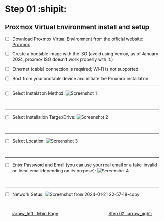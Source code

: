 # Step 01 :shipit:
## Proxmox Virtual Environment install and setup 

- [ ] Download Proxmox Virtual Environment from the official website: [Proxmox](https://www.proxmox.com/en/)

- [ ] Create a bootable image with the ISO (avoid using Ventoy, as of January 2024, proxmox ISO doesn't work properly with it.)

- [ ] Ethernet (cable) connection is required; Wi-Fi is not supported.

- [ ] Boot from your bootable device and initiate the Proxmox installation.

___

- [ ] Select Instalation Method:
![Screenshot 1](https://github.com/hispanicdevian/libreNMS-Guide/assets/135581442/9262fb42-2e6e-4f8f-b85a-33373305b6fa)
<br>

___

- [ ] Select Installation Target/Drive:
![Screenshot 2](https://github.com/hispanicdevian/libreNMS-Guide/assets/135581442/effb23cc-51b9-4e6f-8a0a-f2582cd7f227)
<br>

___

- [ ] Select Location:
![Screenshot 3](https://github.com/hispanicdevian/libreNMS-Guide/assets/135581442/817794ae-b4bc-4eb4-b0d4-ea32bded5cdf)
<br>

___

- [ ] Enter Password and Email (you can use your real email or a fake .invalid or .local email depending on its purpose):
![Screenshot 4](https://github.com/hispanicdevian/libreNMS-Guide/assets/135581442/756e7b1c-a814-4ed5-9c59-88cdcc3f6beb)
<br>

___

- [ ] Network Setup:
![Screenshot from 2024-01-21 22-57-18-copy](https://github.com/hispanicdevian/libreNMS-Guide/assets/135581442/1f2374c8-7d0e-4536-b89a-53b94288f810)
<br>

<p align="center"> <a href="README.md">:arrow_left:&nbsp;&nbsp;Main Page</a> &nbsp;&nbsp;&nbsp;&nbsp;&nbsp;&nbsp;&nbsp;&nbsp;&nbsp;&nbsp;&nbsp;&nbsp;&nbsp;&nbsp;&nbsp;&nbsp;&nbsp;&nbsp;&nbsp;&nbsp;&nbsp;&nbsp;&nbsp;&nbsp;&nbsp;&nbsp;&nbsp;&nbsp;&nbsp;&nbsp;&nbsp;&nbsp;&nbsp;&nbsp;&nbsp;&nbsp;&nbsp;&nbsp;&nbsp;&nbsp; <a href="Step_02.md">Step 02&nbsp; :arrow_right:</a></p>
